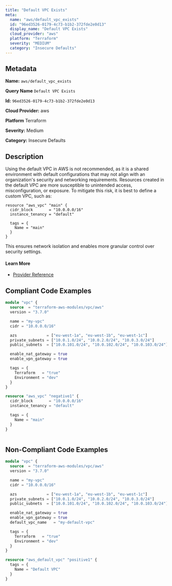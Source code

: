 ```yaml
---
title: "Default VPC Exists"
meta:
  name: "aws/default_vpc_exists"
  id: "96ed3526-0179-4c73-b1b2-372fde2e0d13"
  display_name: "Default VPC Exists"
  cloud_provider: "aws"
  platform: "Terraform"
  severity: "MEDIUM"
  category: "Insecure Defaults"
---
```

## Metadata

**Name:** `aws/default_vpc_exists`

**Query Name** `Default VPC Exists`

**Id:** `96ed3526-0179-4c73-b1b2-372fde2e0d13`

**Cloud Provider:** aws

**Platform** Terraform

**Severity:** Medium

**Category:** Insecure Defaults

## Description
Using the default VPC in AWS is not recommended, as it is a shared environment with default configurations that may not align with an organization's security and networking requirements. Resources created in the default VPC are more susceptible to unintended access, misconfiguration, or exposure. To mitigate this risk, it is best to define a custom VPC, such as:

```
resource "aws_vpc" "main" {
  cidr_block       = "10.0.0.0/16"
  instance_tenancy = "default"

  tags = {
    Name = "main"
  }
}
```

This ensures network isolation and enables more granular control over security settings.

#### Learn More

 - [Provider Reference](https://registry.terraform.io/providers/hashicorp/aws/latest/docs/resources/default_vpc)


## Compliant Code Examples
```terraform
module "vpc" {
  source  = "terraform-aws-modules/vpc/aws"
  version = "3.7.0"

  name = "my-vpc"
  cidr = "10.0.0.0/16"

  azs             = ["eu-west-1a", "eu-west-1b", "eu-west-1c"]
  private_subnets = ["10.0.1.0/24", "10.0.2.0/24", "10.0.3.0/24"]
  public_subnets  = ["10.0.101.0/24", "10.0.102.0/24", "10.0.103.0/24"]

  enable_nat_gateway = true
  enable_vpn_gateway = true

  tags = {
    Terraform   = "true"
    Environment = "dev"
  }
}

```

```terraform
resource "aws_vpc" "negative1" {
  cidr_block       = "10.0.0.0/16"
  instance_tenancy = "default"

  tags = {
    Name = "main"
  }
}



```
## Non-Compliant Code Examples
```terraform
module "vpc" {
  source  = "terraform-aws-modules/vpc/aws"
  version = "3.7.0"

  name = "my-vpc"
  cidr = "10.0.0.0/16"

  azs             = ["eu-west-1a", "eu-west-1b", "eu-west-1c"]
  private_subnets = ["10.0.1.0/24", "10.0.2.0/24", "10.0.3.0/24"]
  public_subnets  = ["10.0.101.0/24", "10.0.102.0/24", "10.0.103.0/24"]

  enable_nat_gateway = true
  enable_vpn_gateway = true
  default_vpc_name   = "my-default-vpc"

  tags = {
    Terraform   = "true"
    Environment = "dev"
  }
}

```

```terraform
resource "aws_default_vpc" "positive1" {
  tags = {
    Name = "Default VPC"
  }
}

```
